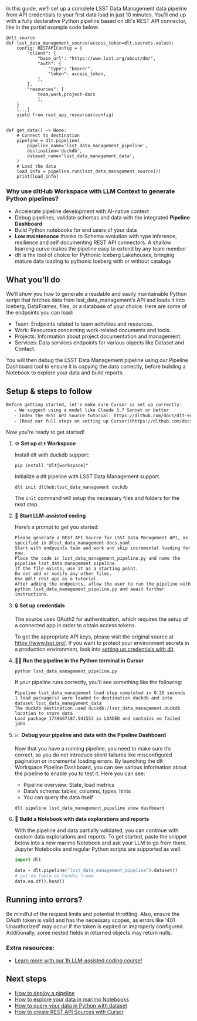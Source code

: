 In this guide, we'll set up a complete LSST Data Management data pipeline from API credentials to your first data load in just 10 minutes. You'll end up with a fully declarative Python pipeline based on dlt's REST API connector, like in the partial example code below:

```python-outcome
@dlt.source
def lsst_data_management_source(access_token=dlt.secrets.value):
    config: RESTAPIConfig = {
        "client": {
            "base_url": "https://www.lsst.org/about/dm/",
            "auth": {
                "type": "bearer",
                "token": access_token,
            },
        },
        "resources": [
            team,work,project-docs
            ],
    }
    [...]
    yield from rest_api_resources(config)


def get_data() -> None:
    # Connect to destination
    pipeline = dlt.pipeline(
        pipeline_name='lsst_data_management_pipeline',
        destination='duckdb',
        dataset_name='lsst_data_management_data', 
    )
    # Load the data
    load_info = pipeline.run(lsst_data_management_source())
    print(load_info) 
```

### Why use dltHub Workspace with LLM Context to generate Python pipelines?

- Accelerate pipeline development with AI-native context
- Debug pipelines, validate schemas and data with the integrated **Pipeline Dashboard**
- Build Python notebooks for end users of your data
- **Low maintenance** thanks to Schema evolution with type inference, resilience and self documenting REST API connectors. A shallow learning curve makes the pipeline easy to extend by any team member
- dlt is the tool of choice for Pythonic Iceberg Lakehouses, bringing mature data loading to pythonic Iceberg with or without catalogs

## What you’ll do

We’ll show you how to generate a readable and easily maintainable Python script that fetches data from lsst_data_management’s API and loads it into Iceberg, DataFrames, files, or a database of your choice. Here are some of the endpoints you can load:

- Team: Endpoints related to team activities and resources.
- Work: Resources concerning work-related documents and tools.
- Projects: Information about project documentation and management.
- Services: Data services endpoints for various objects like Dataset and Contact.

You will then debug the LSST Data Management pipeline using our Pipeline Dashboard tool to ensure it is copying the data correctly, before building a Notebook to explore your data and build reports.

## Setup & steps to follow

```default
Before getting started, let's make sure Cursor is set up correctly:
   - We suggest using a model like Claude 3.7 Sonnet or better
   - Index the REST API Source tutorial: https://dlthub.com/docs/dlt-ecosystem/verified-sources/rest_api/ and add it to context as **@dlt rest api**
   - [Read our full steps on setting up Cursor](https://dlthub.com/docs/dlt-ecosystem/llm-tooling/cursor-restapi#23-configuring-cursor-with-documentation)
```

Now you're ready to get started!

1. ⚙️ **Set up `dlt` Workspace**
    
    Install dlt with duckdb support:
    ```shell
    pip install "dlt[workspace]"
    ```

    Initialize a dlt pipeline with LSST Data Management support.
    ```shell
    dlt init dlthub:lsst_data_management duckdb
    ```

    The `init` command will setup the necessary files and folders for the next step.
    
2. 🤠 **Start LLM-assisted coding**
    
    Here’s a prompt to get you started:
    
    ```prompt
    Please generate a REST API Source for LSST Data Management API, as specified in @lsst_data_management-docs.yaml 
    Start with endpoints team and work and skip incremental loading for now. 
    Place the code in lsst_data_management_pipeline.py and name the pipeline lsst_data_management_pipeline. 
    If the file exists, use it as a starting point. 
    Do not add or modify any other files. 
    Use @dlt rest api as a tutorial. 
    After adding the endpoints, allow the user to run the pipeline with python lsst_data_management_pipeline.py and await further instructions.
    ```

    
3. 🔒 **Set up credentials** 
    
    The source uses OAuth2 for authentication, which requires the setup of a connected app in order to obtain access tokens.
    
    To get the appropriate API keys, please visit the original source at https://www.lsst.org/.
    If you want to protect your environment secrets in a production environment, look into [setting up credentials with dlt](https://dlthub.com/docs/walkthroughs/add_credentials).
    
4. 🏃‍♀️ **Run the pipeline in the Python terminal in Cursor**
    
    ```shell
    python lsst_data_management_pipeline.py
    ```
    
    If your pipeline runs correctly, you’ll see something like the following:
    
    ```shell
    Pipeline lsst_data_management load step completed in 0.26 seconds
    1 load package(s) were loaded to destination duckdb and into dataset lsst_data_management_data
    The duckdb destination used duckdb:/lsst_data_management.duckdb location to store data
    Load package 1749667187.541553 is LOADED and contains no failed jobs
    ```
    
5. 📈 **Debug your pipeline and data with the Pipeline Dashboard**

    Now that you have a running pipeline, you need to make sure it’s correct, so you do not introduce silent failures like misconfigured pagination or incremental loading errors. By launching the dlt Workspace Pipeline Dashboard, you can see various information about the pipeline to enable you to test it. Here you can see:
    - Pipeline overview: State, load metrics
    - Data’s schema: tables, columns, types, hints
    - You can query the data itself
    
    ```shell
    dlt pipeline lsst_data_management_pipeline show dashboard
    ```
    
6. 🐍 **Build a Notebook with data explorations and reports**

    With the pipeline and data partially validated, you can continue with custom data explorations and reports. To get started, paste the snippet below into a new marimo Notebook and ask your LLM to go from there. Jupyter Notebooks and regular Python scripts are supported as well.

    
    ```python
    import dlt

   data = dlt.pipeline("lsst_data_management_pipeline").dataset()
   # get ea table as Pandas frame
   data.ea.df().head()
    ```

## Running into errors?

Be mindful of the request limits and potential throttling. Also, ensure the OAuth token is valid and has the necessary scopes, as errors like '401 Unauthorized' may occur if the token is expired or improperly configured. Additionally, some nested fields in returned objects may return nulls.

### Extra resources:

- [Learn more with our 1h LLM-assisted coding course!](https://www.youtube.com/watch?v=GGid70rnJuM)

## Next steps

- [How to deploy a pipeline](https://dlthub.com/docs/walkthroughs/deploy-a-pipeline)
- [How to explore your data in marimo Notebooks](https://dlthub.com/docs/general-usage/dataset-access/marimo)
- [How to query your data in Python with dataset](https://dlthub.com/docs/general-usage/dataset-access/dataset)
- [How to create REST API Sources with Cursor](https://dlthub.com/docs/dlt-ecosystem/llm-tooling/cursor-restapi)
